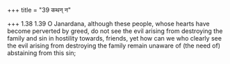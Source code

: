 +++
title = "39 कथन् न"

+++
1.38 1.39 O Janardana, although these people, whose hearts have become
perverted by greed, do not see the evil arising from destroying the
family and sin in hostility towards, friends, yet how can we who clearly
see the evil arising from destroying the family remain unaware of (the
need of) abstaining from this sin;
